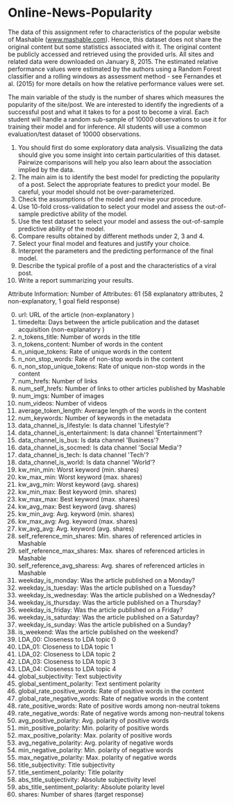 # Online-News-Popularity

   The data of this assignment refer to characteristics of the popular website of Mashable (www.mashable.com). Hence, this dataset does not share the original content but some statistics associated with it. The original content be publicly accessed and retrieved using the provided urls. All sites and related data were downloaded on January 8, 2015. The estimated relative performance values were estimated by the authors using a Random Forest classifier and a rolling windows as assessment method - see Fernandes et al. (2015) for more details on how the relative performance values were set. 

   The main variable of the study is the number of shares which measures the popularity of the site/post. We are interested to identify the ingredients of a successful post and what it takes to for a post to become a viral. Each student will handle a random sub-sample of 10000 observations to use it for training their model and for inference. All students will use a common evaluation/test dataset of 10000 observations.
   
1. You should first do some exploratory data analysis. Visualizing the data should give you some insight into certain particularities of this dataset. Pairwize comparisons will help you also learn about the association implied by the data.
2. The main aim is to identify the best model for predicting the popularity of a post. Select the appropriate features to predict your model. Be careful, your model should not be over-parameterized.
3. Check the assumptions of the model and revise your procedure.
4. Use 10-fold cross-validation to select your model and assess the out-of-sample predictive ability of the model.
5. Use the test dataset to select your model and assess the out-of-sample predictive ability of the model.
6. Compare results obtained by different methods under 2, 3 and 4.
7. Select your final model and features and justify your choice.
8. Interpret the parameters and the predicting performance of the final model.
9. Describe the typical profile of a post and the characteristics of a viral post.
10. Write a report summarizing your results.

Attribute Information:
Number of Attributes: 61 (58 explanatory attributes, 2 non-explanatory, 1 goal field response)

0. url: URL of the article (non-explanatory )
1. timedelta: Days between the article publication and the dataset acquisition (non-explanatory )
2. n_tokens_title: Number of words in the title
3. n_tokens_content: Number of words in the content
4. n_unique_tokens: Rate of unique words in the content
5. n_non_stop_words: Rate of non-stop words in the content
6. n_non_stop_unique_tokens: Rate of unique non-stop words in the content
7. num_hrefs: Number of links
8. num_self_hrefs: Number of links to other articles published by Mashable
9. num_imgs: Number of images
10. num_videos: Number of videos
11. average_token_length: Average length of the words in the content
12. num_keywords: Number of keywords in the metadata
13. data_channel_is_lifestyle: Is data channel 'Lifestyle'?
14. data_channel_is_entertainment: Is data channel 'Entertainment'?
15. data_channel_is_bus: Is data channel 'Business'?
16. data_channel_is_socmed: Is data channel 'Social Media'?
17. data_channel_is_tech: Is data channel 'Tech'?
18. data_channel_is_world: Is data channel 'World'?
19. kw_min_min: Worst keyword (min. shares)
20. kw_max_min: Worst keyword (max. shares)
21. kw_avg_min: Worst keyword (avg. shares)
22. kw_min_max: Best keyword (min. shares)
23. kw_max_max: Best keyword (max. shares)
24. kw_avg_max: Best keyword (avg. shares)
25. kw_min_avg: Avg. keyword (min. shares)
26. kw_max_avg: Avg. keyword (max. shares)
27. kw_avg_avg: Avg. keyword (avg. shares)
28. self_reference_min_shares: Min. shares of referenced articles in Mashable
29. self_reference_max_shares: Max. shares of referenced articles in Mashable
30. self_reference_avg_sharess: Avg. shares of referenced articles in Mashable
31. weekday_is_monday: Was the article published on a Monday?
32. weekday_is_tuesday: Was the article published on a Tuesday?
33. weekday_is_wednesday: Was the article published on a Wednesday?
34. weekday_is_thursday: Was the article published on a Thursday?
35. weekday_is_friday: Was the article published on a Friday?
36. weekday_is_saturday: Was the article published on a Saturday?
37. weekday_is_sunday: Was the article published on a Sunday?
38. is_weekend: Was the article published on the weekend?
39. LDA_00: Closeness to LDA topic 0
40. LDA_01: Closeness to LDA topic 1
41. LDA_02: Closeness to LDA topic 2
42. LDA_03: Closeness to LDA topic 3
43. LDA_04: Closeness to LDA topic 4
44. global_subjectivity: Text subjectivity
45. global_sentiment_polarity: Text sentiment polarity
46. global_rate_positive_words: Rate of positive words in the content
47. global_rate_negative_words: Rate of negative words in the content
48. rate_positive_words: Rate of positive words among non-neutral tokens
49. rate_negative_words: Rate of negative words among non-neutral tokens
50. avg_positive_polarity: Avg. polarity of positive words
51. min_positive_polarity: Min. polarity of positive words
52. max_positive_polarity: Max. polarity of positive words
53. avg_negative_polarity: Avg. polarity of negative words
54. min_negative_polarity: Min. polarity of negative words
55. max_negative_polarity: Max. polarity of negative words
56. title_subjectivity: Title subjectivity
57. title_sentiment_polarity: Title polarity
58. abs_title_subjectivity: Absolute subjectivity level
59. abs_title_sentiment_polarity: Absolute polarity level
60. shares: Number of shares (target response)
